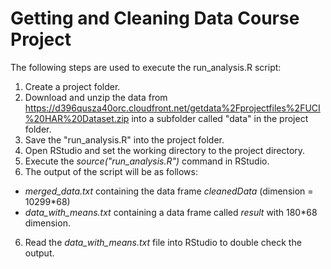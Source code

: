 Getting and Cleaning Data Course Project
========================================================

The following steps are used to execute the run_analysis.R script:

1. Create a project folder.
1. Download and unzip the data from https://d396qusza40orc.cloudfront.net/getdata%2Fprojectfiles%2FUCI%20HAR%20Dataset.zip into a subfolder called "data" in the project folder.
2. Save the "run_analysis.R" into the project folder.
3. Open RStudio and set the working directory to the project directory.
4. Execute the *source("run_analysis.R")* command in RStudio.
5. The output of the script will be as follows:
- *merged_data.txt* containing the data frame *cleanedData* (dimension = 10299*68)
- *data_with_means.txt* containing a data frame called *result* with 180*68 dimension.
6. Read the *data_with_means.txt* file into RStudio to double check the output.


